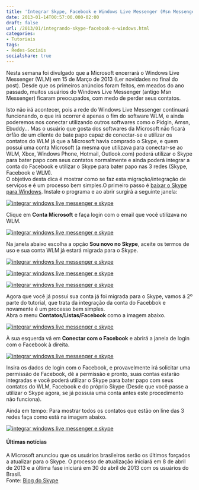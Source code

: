 ```yaml
---
title: 'Integrar Skype, Facebook e Windows Live Messenger (Msn Messenger)'
date: 2013-01-14T00:57:00.000-02:00
draft: false
url: /2013/01/integrando-skype-facebook-e-windows.html
categories:
- Tutoriais
tags: 
- Redes-Sociais
socialshare: true
---
```


Nesta semana foi divulgado que a Microsoft encerrará o Windows Live Messenger (WLM) em 15 de Março de 2013 (Ler novidades no final do post). Desde que os primeiros anúncios foram feitos, em meados do ano passado, muitos usuários do Windows Live Messenger (antigo Msn Messenger) ficaram preocupados, com medo de perder seus contatos.  

<!--more-->

Isto não irá acontecer, pois a rede do Windows Live Messenger continuará funcionando, o que irá ocorrer é apenas o fim do software WLM, e ainda poderemos nos conectar utilizando outros softwares como o Pidgin, Amsn, Ebuddy... Mas o usuário que gosta dos softwares da Microsoft não ficará órfão de um cliente de bate papo capaz de conectar-se e utilizar os contatos do WLM já que a Microsoft havia comprado o Skype, e quem possui uma conta Microsoft (a mesma que utilizava para conectar-se ao WLM, Xbox, Windows Phone, Hotmail, Outlook.com) poderá utilizar o Skype para bater papo com seus contatos normalmente e ainda poderá integrar a conta do Facebook e utilizar o Skype para bater papo nas 3 redes (Skype, Facebook e WLM).  
O objetivo desta dica é mostrar como se faz esta migração/integração de serviços e é um processo bem simples.O primeiro passo é [baixar o Skype para Windows](http://www.skype.com/intl/pt-br/get-skype/on-your-computer/windows/downloading/). Instale o programa e ao abrir surgirá a seguinte janela:  

[![integrar windows live messenger e skype](https://1.bp.blogspot.com/--v-14HtWuuw/UPNsC-igL1I/AAAAAAAAAHg/7FAQw7JrbF0/s640/skype01.png "integrar windows live messenger e skype")](http://1.bp.blogspot.com/--v-14HtWuuw/UPNsC-igL1I/AAAAAAAAAHg/7FAQw7JrbF0/s1600/skype01.png)

Clique em **Conta Microsoft** e faça login com o email que você utilizava no WLM.  

[![integrar windows live messenger e skype](https://1.bp.blogspot.com/-McVQVtEY8Yg/UPNuJjz9sZI/AAAAAAAAAH0/IVViqGw4xb4/s640/skype02.png "integrar windows live messenger e skype")](http://1.bp.blogspot.com/-McVQVtEY8Yg/UPNuJjz9sZI/AAAAAAAAAH0/IVViqGw4xb4/s1600/skype02.png)

Na janela abaixo escolha a opção **Sou novo no Skype**, aceite os termos de uso e sua conta WLM já estará migrada para o Skype.  

[![integrar windows live messenger e skype](https://1.bp.blogspot.com/-vV5CVTlm2hU/UhFaCr2rrPI/AAAAAAAAAYQ/x5HRiRXFjEo/s640/skype03.png "integrar windows live messenger e skype")](http://1.bp.blogspot.com/-vV5CVTlm2hU/UhFaCr2rrPI/AAAAAAAAAYQ/x5HRiRXFjEo/s1600/skype03.png)

  

[![integrar windows live messenger e skype](https://4.bp.blogspot.com/-ksBzQjjw-48/UPNvFADKlcI/AAAAAAAAAIQ/M6mqyfBzmac/s640/skype04.png "integrar windows live messenger e skype")](http://4.bp.blogspot.com/-ksBzQjjw-48/UPNvFADKlcI/AAAAAAAAAIQ/M6mqyfBzmac/s1600/skype04.png)

  

[![integrar windows live messenger e skype](https://4.bp.blogspot.com/-K7GDsrTXL60/UhFaQY2uHII/AAAAAAAAAYY/-aVFHDUtxZU/s640/skype05.png "integrar windows live messenger e skype")](http://4.bp.blogspot.com/-K7GDsrTXL60/UhFaQY2uHII/AAAAAAAAAYY/-aVFHDUtxZU/s1600/skype05.png)

  
Agora que você já possui sua conta já foi migrada para o Skype, vamos á 2º parte do tutorial, que trata da integração da conta do Facebbok e novamente é um processo bem simples.  
Abra o menu **Contatos/Listas/Facebook** como a imagem abaixo.  

[![integrar windows live messenger e skype](https://4.bp.blogspot.com/-Cq5KSWOdv7I/UPNx8f4NDgI/AAAAAAAAAI0/UB4KWkJO5zk/s640/skype06.png "integrar windows live messenger e skype")](http://4.bp.blogspot.com/-Cq5KSWOdv7I/UPNx8f4NDgI/AAAAAAAAAI0/UB4KWkJO5zk/s1600/skype06.png)

  
À sua esquerda vá em **Conectar com o Facebook** e abrirá a janela de login com o Facebook à direita.  

[![integrar windows live messenger e skype](https://4.bp.blogspot.com/-leGFL5Hqucs/UhFac4MssMI/AAAAAAAAAYg/yMsUVG_VHOM/s640/skype07.png "integrar windows live messenger e skype")](http://4.bp.blogspot.com/-leGFL5Hqucs/UhFac4MssMI/AAAAAAAAAYg/yMsUVG_VHOM/s1600/skype07.png)

  
Insira os dados de login com o Facebook, e provavelmente irá solicitar uma permissão de Facebook, dê a permissão e pronto, suas contas estarão integradas e você poderá utilizar o Skype para bater papo com seus contatos do WLM, Facebook e do próprio Skype (Desde que você passe a utilizar o Skype agora, se já possuía uma conta antes este procedimento não funciona).  
  
Ainda em tempo: Para mostrar todos os contatos que estão on line das 3 redes faça como está na imagem abaixo.  

[![integrar windows live messenger e skype](https://4.bp.blogspot.com/-hgsLwt2LiAI/UhFa72CaiQI/AAAAAAAAAYo/sueYkYHxN-A/s640/skype08.png "integrar windows live messenger e skype")](http://4.bp.blogspot.com/-hgsLwt2LiAI/UhFa72CaiQI/AAAAAAAAAYo/sueYkYHxN-A/s1600/skype08.png)

#### Últimas notícias

  
A Microsoft anunciou que os usuários brasileiros serão os últimos forçados a atualizar para o Skype. O processo de atualização iniciará em 8 de abril de 2013 e a última fase iniciará em 30 de abril de 2013 com os usuários do Brasil.  
Fonte: [Blog do Skype](http://blogs.skype.com/2013/02/15/skype-and-messenger-coming-together-the-next-chapter/#fbid=JmfyHO5W_uk)
